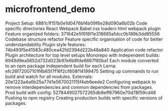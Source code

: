 # microfrontend_demo
Project Setup: 6881c1f151b0e1d0476bf4b09f6e28d090a6b02b
Code specific directories
React
Webpack
Babel
css loaders
html webpack plugin
Feature organized folders: 371642e5f918f1e318685a1dcc0b189b3dd95556
Codebase structure refactor
Feature specific organisation of code for better understandability
Plugin style features: 74b493f5e41583c480cea42fd2394d222b48a840
Application code refactor
Plugin architecture for top level setups
Monorepo with Independent builds: 6949d9ea5652d732d023b97e6b8fde6667f80ba1
Each module converted to an npm package
Independent build for each
Lerna: efc26f72007101f4b65f7f16f2cf808f14199475
Setting up commands to run build and watch for all modules.
Externals: 20e1223a4a6b25a77d1e5670021115f4eb6eede2
Configuring webpack to remove interdependencies and common dependencies from packages.
Prod build with config: 5278449027572265db9eff67960e70d78f59cd48
Pushing to npm registry
Creating production builds with specific versions of packages.
